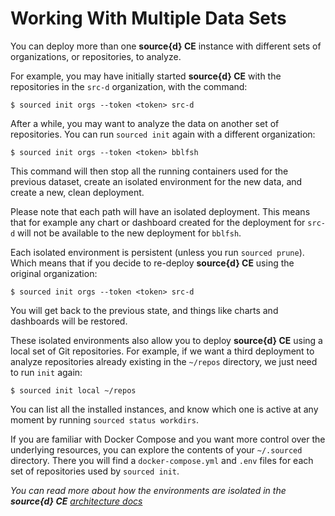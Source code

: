 # Working With Multiple Data Sets

You can deploy more than one **source{d} CE** instance with different sets of organizations, or repositories, to analyze.

For example, you may have initially started **source{d} CE** with the repositories in the `src-d` organization, with the command:
```shell
$ sourced init orgs --token <token> src-d
```

After a while, you may want to analyze the data on another set of repositories. You can run `sourced init` again with a different organization:
```shell
$ sourced init orgs --token <token> bblfsh
```

This command will then stop all the running containers used for the previous dataset, create an isolated environment for the new data, and create a new, clean deployment.

Please note that each path will have an isolated deployment. This means that for example any chart or dashboard created for the deployment for `src-d` will not be available to the new deployment for `bblfsh`.

Each isolated environment is persistent (unless you run `sourced prune`). Which means that if you decide to re-deploy **source{d} CE** using the original organization:
```shell
$ sourced init orgs --token <token> src-d
```

You will get back to the previous state, and things like charts and dashboards will be restored.

These isolated environments also allow you to deploy **source{d} CE** using a local set of Git repositories. For example, if we want a third deployment to analyze repositories already existing in the `~/repos` directory, we just need to run `init` again:

```shell
$ sourced init local ~/repos
```

You can list all the installed instances, and know which one is active at any moment by running `sourced status workdirs`.

If you are familiar with Docker Compose and you want more control over the underlying resources, you can explore the contents of your `~/.sourced` directory. There you will find a `docker-compose.yml` and `.env` files for each set of repositories used by `sourced init`.

_You can read more about how the environments are isolated in the **source{d} CE**
[architecture docs](../learn-more/architecture.md)_
